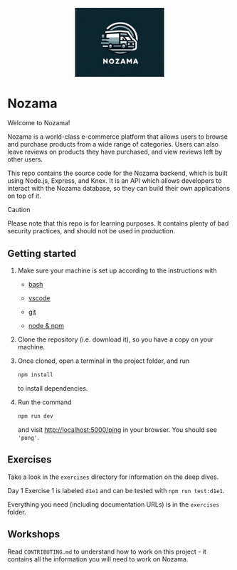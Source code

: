 <p align="center">
  <img width="200px" src="assets/nozama-logo.png" />
</p>

# Nozama

Welcome to Nozama!

Nozama is a world-class e-commerce platform that allows users to browse and
purchase products from a wide range of categories. Users can also leave reviews
on products they have purchased, and view reviews left by other users.

This repo contains the source code for the Nozama backend, which is built using
Node.js, Express, and Knex. It is an API which allows developers to interact
with the Nozama database, so they can build their own applications on top of it.

> [!CAUTION]
>
> Please note that this repo is for learning purposes. It contains plenty of bad
> security practices, and should not be used in production.

## Getting started

1. Make sure your machine is set up according to the instructions with

   - [bash](https://tech-docs.corndel.com/bash/)

   - [vscode](https://tech-docs.corndel.com/vscode/)

   - [git](https://tech-docs.corndel.com/git/)

   - [node & npm](https://tech-docs.corndel.com/js/installation.html)

1. Clone the repository (i.e. download it), so you have a copy on your machine.

1. Once cloned, open a terminal in the project folder, and run

   ```bash
   npm install
   ```

   to install dependencies.

1. Run the command

   ```bash
   npm run dev
   ```

   and visit [http://localhost:5000/ping](http://localhost:5000/ping) in your
   browser. You should see `'pong'`.

## Exercises

Take a look in the `exercises` directory for information on the deep dives.

Day 1 Exercise 1 is labeled `d1e1` and can be tested with `npm run test:d1e1`.

Everything you need (including documentation URLs) is in the `exercises` folder.

## Workshops

Read `CONTRIBUTING.md` to understand how to work on this project - it contains
all the information you will need to work on Nozama.
